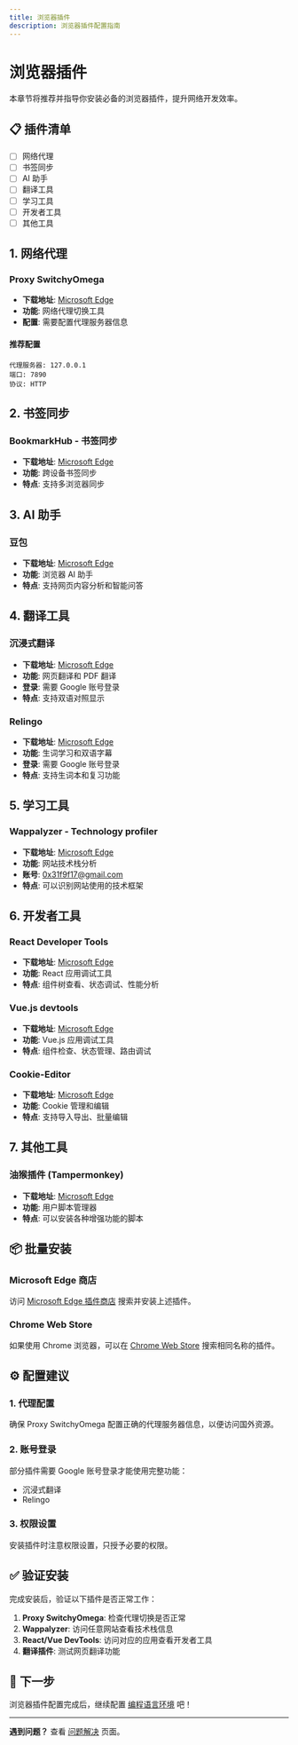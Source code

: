 ```yaml
---
title: 浏览器插件
description: 浏览器插件配置指南
---
```


# 浏览器插件

本章节将推荐并指导你安装必备的浏览器插件，提升网络开发效率。

## 📋 插件清单

- [ ] 网络代理
- [ ] 书签同步
- [ ] AI 助手
- [ ] 翻译工具
- [ ] 学习工具
- [ ] 开发者工具
- [ ] 其他工具

## 1. 网络代理

### Proxy SwitchyOmega
- **下载地址**: [Microsoft Edge](https://microsoftedge.microsoft.com/addons/detail/proxy-switchyomega/fdbloeknjpnloaggplaobopplkdhnikc)
- **功能**: 网络代理切换工具
- **配置**: 需要配置代理服务器信息

#### 推荐配置
```
代理服务器: 127.0.0.1
端口: 7890
协议: HTTP
```

## 2. 书签同步

### BookmarkHub - 书签同步
- **下载地址**: [Microsoft Edge](https://microsoftedge.microsoft.com/addons/detail/bookmarkhub-%E4%B9%A6%E7%AD%BE%E5%90%8C%E6%AD%A5/fdnmfpogadcljhecfhdikdecbkggfmgk)
- **功能**: 跨设备书签同步
- **特点**: 支持多浏览器同步

## 3. AI 助手

### 豆包
- **下载地址**: [Microsoft Edge](https://microsoftedge.microsoft.com/addons/detail/%E8%B1%86%E5%8C%85%EF%BC%8C%E6%B5%8F%E8%A7%88%E5%99%A8-ai-%E5%8A%A9%E6%89%8B/capohkkfagimodmlpnahjoijgoocdjhd?hl=zh-CN)
- **功能**: 浏览器 AI 助手
- **特点**: 支持网页内容分析和智能问答

## 4. 翻译工具

### 沉浸式翻译
- **下载地址**: [Microsoft Edge](https://microsoftedge.microsoft.com/addons/detail/%E6%B2%89%E6%B5%B8%E5%BC%8F%E7%BF%BB%E8%AF%91-%E7%BD%91%E9%A1%B5%E7%BF%BB%E8%AF%91%E6%8F%92%E4%BB%B6-pdf%E7%BF%BB%E8%AF%91-/amkbmndfnliijdhojkpoglbnaaahippg?hl=zh-CN)
- **功能**: 网页翻译和 PDF 翻译
- **登录**: 需要 Google 账号登录
- **特点**: 支持双语对照显示

### Relingo
- **下载地址**: [Microsoft Edge](https://microsoftedge.microsoft.com/addons/detail/relingo-%E6%8E%8C%E6%8F%A1%E7%94%9F%E8%AF%8D-%E5%8F%8C%E8%AF%AD%E5%AD%97%E5%B9%95-%E6%B2%89/fhaefmiaghgdaciliiiflaoiknhibkmo?hl=zh-CN)
- **功能**: 生词学习和双语字幕
- **登录**: 需要 Google 账号登录
- **特点**: 支持生词本和复习功能

## 5. 学习工具

### Wappalyzer - Technology profiler
- **下载地址**: [Microsoft Edge](https://microsoftedge.microsoft.com/addons/detail/wappalyzer-technology-profiler/mnbndgmknlpdjdnjfmfcdjoegcckoikn?hl=zh-CN)
- **功能**: 网站技术栈分析
- **账号**: 0x31f9f17@gmail.com
- **特点**: 可以识别网站使用的技术框架

## 6. 开发者工具

### React Developer Tools
- **下载地址**: [Microsoft Edge](https://microsoftedge.microsoft.com/addons/detail/react-developer-tools/gpphkfbcpidddadnkolkpfckpihlkkil)
- **功能**: React 应用调试工具
- **特点**: 组件树查看、状态调试、性能分析

### Vue.js devtools
- **下载地址**: [Microsoft Edge](https://microsoftedge.microsoft.com/addons/detail/vuejs-devtools/olofadcdnkkjdfgjcmjaadnlehnnihnl)
- **功能**: Vue.js 应用调试工具
- **特点**: 组件检查、状态管理、路由调试

### Cookie-Editor
- **下载地址**: [Microsoft Edge](https://microsoftedge.microsoft.com/addons/detail/cookieeditor/neaplmfkghagebokkhpjpoebhdledlfi)
- **功能**: Cookie 管理和编辑
- **特点**: 支持导入导出、批量编辑

## 7. 其他工具

### 油猴插件 (Tampermonkey)
- **下载地址**: [Microsoft Edge](https://microsoftedge.microsoft.com/addons/detail/%E7%AF%A1%E6%94%B9%E7%8C%B4/iikmkjmpaadaobahmlepeloendndfphd?hl=zh-CN)
- **功能**: 用户脚本管理器
- **特点**: 可以安装各种增强功能的脚本

## 📦 批量安装

### Microsoft Edge 商店
访问 [Microsoft Edge 插件商店](https://microsoftedge.microsoft.com/addons/) 搜索并安装上述插件。

### Chrome Web Store
如果使用 Chrome 浏览器，可以在 [Chrome Web Store](https://chrome.google.com/webstore/) 搜索相同名称的插件。

## ⚙️ 配置建议

### 1. 代理配置
确保 Proxy SwitchyOmega 配置正确的代理服务器信息，以便访问国外资源。

### 2. 账号登录
部分插件需要 Google 账号登录才能使用完整功能：
- 沉浸式翻译
- Relingo

### 3. 权限设置
安装插件时注意权限设置，只授予必要的权限。

## ✅ 验证安装

完成安装后，验证以下插件是否正常工作：

1. **Proxy SwitchyOmega**: 检查代理切换是否正常
2. **Wappalyzer**: 访问任意网站查看技术栈信息
3. **React/Vue DevTools**: 访问对应的应用查看开发者工具
4. **翻译插件**: 测试网页翻译功能

## 🎉 下一步

浏览器插件配置完成后，继续配置 [编程语言环境](./language-environments.md) 吧！

---

**遇到问题？** 查看 [问题解决](./troubleshooting.md) 页面。 